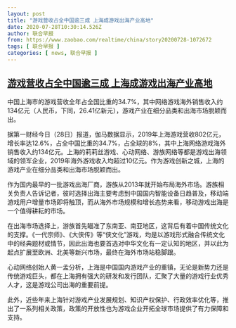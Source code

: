 ```yaml
---
layout: post
title: "游戏营收占全中国逾三成 上海成游戏出海产业高地"
date: 2020-07-28T10:30:14.526Z
author: 联合早报
from: https://www.zaobao.com/realtime/china/story20200728-1072672
tags: [ 联合早报 ]
categories: [ news, 联合早报 ]
---
```

<!--1595950680000-->
[游戏营收占全中国逾三成 上海成游戏出海产业高地](https://www.zaobao.com/realtime/china/story20200728-1072672)
------

<div>
<p>中国上海市的游戏营收全年占全国比重的34.7%，其中网络游戏海外销售收入约134亿元（人民币，下同，26.41亿新元），游戏产业在细分品类和出海市场脱颖而出。</p><p>据第一财经今日（28日）报道，伽马数据显示，2019年上海游戏营收802亿元，增长率达12.6%，占全中国比重的34.7%，占全球的8%，其中上海网络游戏海外销售收入约134亿元。上海的莉莉丝游戏、心动网络、游族网络等都是游戏出海领域的领军企业，2019年海外游戏收入均超过10亿元。作为游戏创新之城，上海的游戏产业在细分品类和出海市场脱颖而出。</p><p>作为国内最早的一批游戏出海厂商，游族从2013年就开始布局海外市场。游族相关负责人告诉记者，彼时选择出海主要考虑到中国国内智能设备日趋普及，移动端游戏用户增量市场即将触顶，而从海外市场规模和增长态势来看，移动游戏出海是一个值得耕耘的市场。</p><section id="imu"><div id="dfp-ad-imu1-wrapper" class="dfp-tag-wrapper"><div id="dfp-ad-imu1" class="dfp-tag-wrapper"></div></div></section><p>在出海市场选择上，游族首先瞄准了东南亚、南亚地区，这背后有着中国传统文化的支撑。《一代宗师》、《大侠传》等“侠文化”游戏，均是以游戏形式融合传统文化中的经典题材或情节，因此出海也要首选对中华文化有一定认知的地区，并以此为起点扩展至欧洲、北美等新兴市场，最终在海外市场站稳脚跟。</p><p>心动网络创始人黄一孟分析，上海是中国国内游戏产业的重镇，无论是新势力还是传统游戏巨头，都在上海拥有强大的研发和发行团队，汇聚了大量的游戏行业优秀人才，这是游戏公司出海的重要前提。</p><p>此外，近些年来上海针对游戏产业发展规划、知识产权保护、行政效率优化等，推出了一系列相关政策，政策的开放性也为游戏企业开拓全球市场提供了有力保障和支持。</p><p> </p><div id="innity-in-post"></div><div id="dfp-ad-midarticlespecial-wrapper" class="dfp-tag-wrapper"><div id="dfp-ad-midarticlespecial" class="dfp-tag-wrapper"></div></div>
</div>
